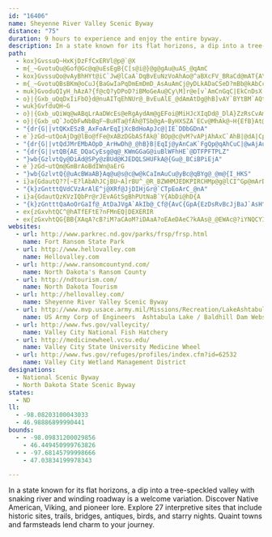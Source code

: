 ```yaml
---
id: "16406"
name: Sheyenne River Valley Scenic Byway
distance: "75"
duration: 9 hours to experience and enjoy the entire byway.
description: In a state known for its flat horizons, a dip into a tree-speckled valley with snaking river and winding roadway is a welcome variation.  Discover Native American, Viking, and pioneer lore.  Explore 27 interpretive sites that include historic sites, trails, bridges, antiques, birds, and starry nights.  Quaint towns and farmsteads lend charm to your journey.
path:
  - kox}GvssuQ~HxKjDzFfCxERVl@p@`@X
  - m{_~GvotuQu@Gof@Gc@q@uEsEgB{C[s@i@}@g@gAu@uAS_@qAmC
  - kox}GvssuQo@vAyBhHYt@iC`Jw@lCaA`DqBvEuNzVoAhAo@^aBXcFV_BRaCd@mAT{A\cCh@cJx@wXz@wCp@gI`Cse@|NmDp@yAJyDIuOsB_Bg@}Ay@sBeBY[mBmCuBmD{FgHy@qAy@_B_Qsa@y@gAy@c@
  - m{_~GvotuQBsBKm@oCuJ{BaGwIaPqDmEmDmD_AsAuAmCj@yDLkADaCSeD?mBb@kAbCcFHy@Im@c@k@iAYuO~@oB@s@MUQ}@oAe@oAi@{Bc@eAuAsBcAaDcA}BiCiDYq@UgAMkAAa@JkA^oGi@eG?g@b@_IrAwIrCoTX}CDcDCky@mAA?qA?aCAkB?mD?}F?eK?cBAsH?}K?sB?sEAqK?cJ?yK?wJ?{J?mF?gC?iL@iL?iL@mL@oJ?eL?{M@wLCmL
  - muk}GvoduQIyH_hAzA?{f@cQ?yDPoD?iBMoGeAu@Cy\M]r@e[v`AmCnGqC|EkCnDsX|XkErE}DfFwB`DeB~CyCrGqC`H_Xbs@oH|Tu@jD_@zGe@~EsCpTgBnPoAnUClCRtJ?pCeCf[eAxJuDlXy@bFiAlDwJvSaDhEqGpHqAfB_AnAW\m@z@kEdGyAzBa@j@iDlDyCrC}GrGaJ`H{ElEiBpBiElFuLbQ
  - o}|{Gxb_uQqDxIiFbO}d@nuAITqEhNUr@_BvEuAlE_@dAmAtDg@hB]vAY`BYtBM`AQtAe@jD_@`DWzBSvDKtBAT?DCbA?|BA|@AvBG|AUjBYzAQnAcDvTIhAFjFIxBWz@Wd@s@d@m@Lu]_@DjA?JEr@E~XUteBOddCjcBR|HJdLEbEkInBuEVeADs@HmFNmBTy@xA_Cr@{A`@sBLeEYaD_@eBsAmC
  - wuk}GvfduQH~G
  - o}|{Gxb_uQiWq@wABqLrAaDWcEs@eRgAydAm@gEFoi@MiHJcXIqDd@_DlA}ZzRsCvAmBr@{A^uInAgFh@wGQs_AeFa^a@kDTeAA_HaBmHqBkPeAgAAcCXsFdBoeA~RqHbAkHn@aSh@}uAnB{FR{@b@e@n@Yh@WfAAjTYjDu@dD]x@{AfCwAjAoBz@y@L}@Bkw@NmBPiBv@y@l@y@~@oKhQyAzBe@h@}AlAu@ZsB^m~AB_^Iqz@Hs\nGmBDeAEwCk@uIaE{AWaFG_`BQaACiDi@mBJcDx@kC~@gARsB?wCa@_D_As@Km_AEupAmAk]J{A^wBzAgHlKwIrHe]rZqCxBeElDkJtGaFfGeBbAkCr@_CjAyDrCgJtFcExBs@Lej@r@e@uFUaFM{GBsGSaEQkAIkB?uCT}BHoA
  - o}|{Gxb_uQ`JoQbFwNbBqF~BuHTa@fAh@TSb@gA~ByHXSZA`ECv@MhAk@~H{EfB}At@{ALk@NsCJgLHerAH_HhE}b@NwCByDbEs@fBcAlIoH~BqDvB{Dn@y@hAs@tCgAvDkCrA{AfH{JhA_ClByFx@gAxGeCtAs@zB}AvEiB|GkGxB{AzIgE`Bk@z@Gl}@QpFF~AVvCt@dBn@fCtAfKpHxF|EzG`F^h@r@xAbBlFhAtE~@xAvKdHpDtCbDj@bCz@|Bv@hAF~C?
  - "{dr{G||vtQKxESzB_AxFoArEqIjXcBdHoApJc@|IE`DDbGDnA"
  - e`}zGd~utQoAjDg@lBo@fFe@xABzDGbASfAk@`BOp@c@vM?vAPjAhAxC`AhB|@dA|CpBfGzC
  - "{dr{G||vtQdJMrEMbAOpD_ArHwDh@_@hB}B|EqIj@yAnCaK`FgQp@qAhCuC|@wAjAuC~@qDvDgWnAsEVmAFqAByDb@aRXoFx@sENiDNw@f@_Ar@e@RGTEzH?JeABkSPwDViAd@eArP}Xx@qB`@uAT}AL_BHoMHoE^wCx@aDh@kAx@gAhSqQt@c@fAShc@Pp@EhAq@rByCbAaAp@e@fAa@hAM|[cA`Cq@~BiAfCwBxE}ElDqCx@MbACbFNlC`@x@XbCdAn@j@Xl@Dj@MtGBj@Hl@nAlDr@fA~@fAdLjItMpObAxAhAaBhBsD|@q@nAGrDd@b@?`AKxAs@X_@N_Ab@uHb@l@nA`Dn@fCD|B?hHPrAf@jAlB`BrDbCzHzBlAdAz@~AbC|GvBpDhXf^rE~GrBvAzPzHjC`BlAxAPp@x@zFrAhIn@lHl@`CnD~I`DtGhAdDbEhO~CjIfGbKhBdD`A`Ap@ZtAZfO`AxHR"
  - "{dr{G||vtQB{AE_DQaCyEsg@q@_KWmGGaG@iuBlWFhHE`@DTFPFTPLZ"
  - "}wb{GzlvtQy@DiAd@SPy@zBUd@KJEDQLSHUFkA@{Gu@_BCiBPiEjA"
  - e`}zGd~utQm@GmBrAoBdIWn@aErG
  - "}wb{GzlvtQ{@uAcBWaAB}Aq@u@s@c@w@kCaImAuCu@yBc@qBYg@_@m@{I_HKS"
  - i}a{GdautQ??[~E?lAbAhJCjBU~A]rBU^_@R_BZWHMJEDKPIRCHMp@g@lCI^Gp@mArDu@nFaEqA{@m@m@oB_@kCY_@u@W
  - "{k}zGntttQVdCVzArAlE^j@XRf@JjDIHjGr@`CTpEoArC_@nA"
  - i}a{GdautQzKVzIQbPr@rJEvAGtSgBhPUtNaB`Y{AbDi@hD{A
  - "{k}zGntttQaAoOrGaIf@_AtDaJVgA`AkIb@_Cf@{AvC{GpA{EzDsRvBcJjBaJ`AsH^mFhAuJ^eA~@qA`GkGdAiBfFiTfBoFhBaEdA}CbAoEh@mDZsDp@mJC_^Nwc@^_MIgGi@yNk@gDwAyCiAeB}E{FsCuDsFeLY{@c@iB"
  - ex{zGxvhtQC^@hATfEFtE?nFMnEQ|DEXERIR
  - ex{zGxvhtQG{BB{XAqA?cB?iM?aCAoM?iDAaA?oEAeDAeC?kAAs@_@EWAc@?iYNQCYIQQOcAo@{HKg@m@wBkCmJqAuEK]gCoJu@sCoA{Es@uCe@{ByBaKyBcKsBcJS{@YuAgAkFm@kDe@iCo@aE]iE_@i{@j@un@XgD\kBn@yBhAgCd@yBRmF^kEPoB`AuG|AmGnEyMhDqMlEgKvUmn@rEgKzCmIbEmJlDoGtB_DvEmF~A{AbIgEfGyD`Cy@pDe@`Bs@|@_ArC_EdBmBlAy@pB_@xIg@xLZvAa@`DeBrBSnCD~HdCzMlBjMhEvJhBvDtA`GrCxEdBdStFvCj@`FYdEa@vA]rViI~BiAvAoAxBwDlCmHrG}Ll@eBd@sBXmBNsC?ur@HaEXkCpKck@jDoV|Jou@n@aEfJke@dJcn@rCuNd@kBvFiQd@_B~AmH~Imc@pF_^bDuRpOiu@tJe]bHeU\wANeC
websites:
  - url: http://www.parkrec.nd.gov/parks/frsp/frsp.html
    name: Fort Ransom State Park
  - url: http://www.hellovalley.com
    name: Hellovalley.com
  - url: http://www.ransomcountynd.com/
    name: North Dakota's Ransom County
  - url: http://ndtourism.com/
    name: North Dakota Tourism
  - url: http://hellovalley.com/
    name: Sheyenne River Valley Scenic Byway
  - url: http://www.mvp.usace.army.mil/Missions/Recreation/LakeAshtabulaBaldhillDam.aspx
    name: US Army Corp of Engineers  Ashtabula Lake / Baldhill Dam Website
  - url: http://www.fws.gov/valleycity/
    name: Valley City National Fish Hatchery
  - url: http://medicinewheel.vcsu.edu/
    name: Valley City State University Medicine Wheel
  - url: http://www.fws.gov/refuges/profiles/index.cfm?id=62532
    name: Valley City Wetland Management District
designations:
  - National Scenic Byway
  - North Dakota State Scenic Byway
states:
  - ND
ll:
  - -98.08203100043033
  - 46.98886899990441
bounds:
  - - -98.09831200029856
    - 46.449450999763826
  - - -97.68145799998666
    - 47.03834199978343

---
```


In a state known for its flat horizons, a dip into a tree-speckled valley with snaking river and winding roadway is a welcome variation.  Discover Native American, Viking, and pioneer lore.  Explore 27 interpretive sites that include historic sites, trails, bridges, antiques, birds, and starry nights.  Quaint towns and farmsteads lend charm to your journey.
